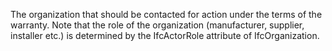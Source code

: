 The organization that should be contacted for action under the terms of the warranty. Note that the role of the organization (manufacturer, supplier, installer etc.) is determined by the IfcActorRole attribute of IfcOrganization.